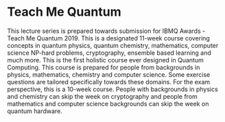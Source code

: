 # Teach Me Quantum
This lecture series is prepared towards submission for IBMQ Awards - Teach Me Quantum 2019. This is a designated 11-week course covering concepts in quantum physics, quantum chemistry, mathematics, computer science NP-hard problems, cryptography, ensemble based learning and much more. This is the first holistic course ever designed in Quantum Computing. This course is prepared for people from backgrounds in physics, mathematics, chemistry and computer science. Some exercise questions are tailored specifically towards these domains. For the exam perspective, this is a 10-week course. People with backgrounds in physics and chemistry can skip the week on cryptography and people from mathematics and computer science backgrounds can skip the week on quantum hardware.    
